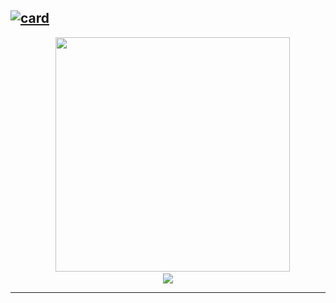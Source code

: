 [![card](https://github-readme-stats.vercel.app/api?username=cosmosgc&theme=Tokyonight)](https://github.com/cosmosgc/)
---
<div align="center">
	<section>
		&nbsp; &nbsp;
		<a href="[https://github.com/cosmosgc">
		<img width="375" src="https://leetcard.jacoblin.cool/cosmosgc?theme=dark&font=Glory">
		</a>
	</section>
	<footer><img src="https://capsule-render.vercel.app/api?type=waving&color=gradient&height=110&section=footer&animation=twinkling" /></footer>
</div>

---

